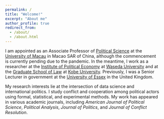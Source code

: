```yaml
---
permalink: /
title: "Welcome!"
excerpt: "About me"
author_profile: true
redirect_from: 
  - /about/
  - /about.html
---
```


I am appointed as an Associate Professor of [Political Science](https://www.um.edu.mo/fss/pa/) at the [University of Macau](https://www.um.edu.mo/) in Macao SAR of China, although the commencement is currently pending due to the pandemic. In the meantime, I work as a researcher at the [Institute of Political Economy](https://www.waseda.jp/fpse/winpec/en/) at [Waseda University](https://www.waseda.jp/) and at the [Graduate School of Law](http://www.law.kobe-u.ac.jp/english.html) at [Kobe University](https://www.kobe-u.ac.jp/en/). Previously, I was a Senior Lecturer in government at the [University of Essex](https://www.essex.ac.uk/) in the United Kingdom. 

My research interests lie at the intersection of data science and international politics.  I study conflict and cooperation among political actors using formal, statistical, and experimental methods.  My work has appeared in various academic journals, including <i>American Journal of Political Science</i>, <i>Political Analysis</i>, <i>Journal of Politics</i>, and <i>Journal of Conflict Resolution</i>. 
